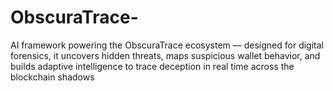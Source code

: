 # ObscuraTrace-
AI framework powering the ObscuraTrace ecosystem — designed for digital forensics, it uncovers hidden threats, maps suspicious wallet behavior, and builds adaptive intelligence to trace deception in real time across the blockchain shadows
